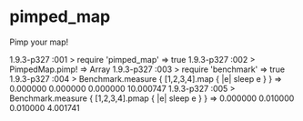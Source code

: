 pimped_map
==========

Pimp your map!

  1.9.3-p327 :001 > require 'pimped_map'
   => true
  1.9.3-p327 :002 > PimpedMap.pimp!
   => Array
  1.9.3-p327 :003 > require 'benchmark'
   => true
  1.9.3-p327 :004 > Benchmark.measure { [1,2,3,4].map { |e| sleep e } }
   =>   0.000000   0.000000   0.000000  10.000747
  1.9.3-p327 :005 > Benchmark.measure { [1,2,3,4].pmap { |e| sleep e } }
   =>   0.000000   0.010000   0.010000   4.001741

